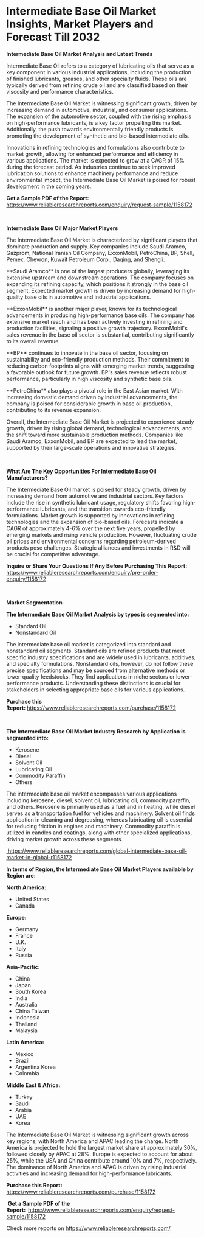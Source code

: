<p><h1>Intermediate Base Oil Market Insights, Market Players and Forecast Till 2032</h1></p><p><strong>Intermediate Base Oil Market Analysis and Latest Trends</strong></p>
<p><p>Intermediate Base Oil refers to a category of lubricating oils that serve as a key component in various industrial applications, including the production of finished lubricants, greases, and other specialty fluids. These oils are typically derived from refining crude oil and are classified based on their viscosity and performance characteristics.</p><p>The Intermediate Base Oil Market is witnessing significant growth, driven by increasing demand in automotive, industrial, and consumer applications. The expansion of the automotive sector, coupled with the rising emphasis on high-performance lubricants, is a key factor propelling this market. Additionally, the push towards environmentally friendly products is promoting the development of synthetic and bio-based intermediate oils.</p><p>Innovations in refining technologies and formulations also contribute to market growth, allowing for enhanced performance and efficiency in various applications. The market is expected to grow at a CAGR of 15% during the forecast period. As industries continue to seek improved lubrication solutions to enhance machinery performance and reduce environmental impact, the Intermediate Base Oil Market is poised for robust development in the coming years.</p></p>
<p><strong>Get a Sample PDF of the Report:&nbsp;</strong> <a href="https://www.reliableresearchreports.com/enquiry/request-sample/1158172?utm_campaign=2211&utm_medium=2&utm_source=Github&utm_content=ia&utm_term=01022025&utm_id=intermediate-base-oil">https://www.reliableresearchreports.com/enquiry/request-sample/1158172</a></p>
<p>&nbsp;</p>
<p><strong>Intermediate Base Oil Major Market Players</strong></p>
<p><p>The Intermediate Base Oil Market is characterized by significant players that dominate production and supply. Key companies include Saudi Aramco, Gazprom, National Iranian Oil Company, ExxonMobil, PetroChina, BP, Shell, Pemex, Chevron, Kuwait Petroleum Corp., Daqing, and Shengli.</p><p>**Saudi Aramco** is one of the largest producers globally, leveraging its extensive upstream and downstream operations. The company focuses on expanding its refining capacity, which positions it strongly in the base oil segment. Expected market growth is driven by increasing demand for high-quality base oils in automotive and industrial applications.</p><p>**ExxonMobil** is another major player, known for its technological advancements in producing high-performance base oils. The company has extensive market reach and has been actively investing in refining and production facilities, signaling a positive growth trajectory. ExxonMobil's sales revenue in the base oil sector is substantial, contributing significantly to its overall revenue.</p><p>**BP** continues to innovate in the base oil sector, focusing on sustainability and eco-friendly production methods. Their commitment to reducing carbon footprints aligns with emerging market trends, suggesting a favorable outlook for future growth. BP's sales revenue reflects robust performance, particularly in high viscosity and synthetic base oils.</p><p>**PetroChina** also plays a pivotal role in the East Asian market. With increasing domestic demand driven by industrial advancements, the company is poised for considerable growth in base oil production, contributing to its revenue expansion.</p><p>Overall, the Intermediate Base Oil Market is projected to experience steady growth, driven by rising global demand, technological advancements, and the shift toward more sustainable production methods. Companies like Saudi Aramco, ExxonMobil, and BP are expected to lead the market, supported by their large-scale operations and innovative strategies.</p></p>
<p>&nbsp;</p>
<p><strong>What Are The Key Opportunities For Intermediate Base Oil Manufacturers?</strong></p>
<p><p>The Intermediate Base Oil market is poised for steady growth, driven by increasing demand from automotive and industrial sectors. Key factors include the rise in synthetic lubricant usage, regulatory shifts favoring high-performance lubricants, and the transition towards eco-friendly formulations. Market growth is supported by innovations in refining technologies and the expansion of bio-based oils. Forecasts indicate a CAGR of approximately 4-6% over the next five years, propelled by emerging markets and rising vehicle production. However, fluctuating crude oil prices and environmental concerns regarding petroleum-derived products pose challenges. Strategic alliances and investments in R&D will be crucial for competitive advantage.</p></p>
<p><strong>Inquire or Share Your Questions If Any Before Purchasing This Report:</strong> <a href="https://www.reliableresearchreports.com/enquiry/pre-order-enquiry/1158172?utm_campaign=2211&utm_medium=2&utm_source=Github&utm_content=ia&utm_term=01022025&utm_id=intermediate-base-oil">https://www.reliableresearchreports.com/enquiry/pre-order-enquiry/1158172</a></p>
<p>&nbsp;</p>
<p><strong>Market Segmentation</strong></p>
<p><strong>The Intermediate Base Oil Market Analysis by types is segmented into:</strong></p>
<p><ul><li>Standard Oil</li><li>Nonstandard Oil</li></ul></p>
<p><p>The intermediate base oil market is categorized into standard and nonstandard oil segments. Standard oils are refined products that meet specific industry specifications and are widely used in lubricants, additives, and specialty formulations. Nonstandard oils, however, do not follow these precise specifications and may be sourced from alternative methods or lower-quality feedstocks. They find applications in niche sectors or lower-performance products. Understanding these distinctions is crucial for stakeholders in selecting appropriate base oils for various applications.</p></p>
<p><strong>Purchase this Report:&nbsp;</strong><a href="https://www.reliableresearchreports.com/purchase/1158172?utm_campaign=2211&utm_medium=2&utm_source=Github&utm_content=ia&utm_term=01022025&utm_id=intermediate-base-oil">https://www.reliableresearchreports.com/purchase/1158172</a></p>
<p>&nbsp;</p>
<p><strong>The Intermediate Base Oil Market Industry Research by Application is segmented into:</strong></p>
<p><ul><li>Kerosene</li><li>Diesel</li><li>Solvent Oil</li><li>Lubricating Oil</li><li>Commodity Paraffin</li><li>Others</li></ul></p>
<p><p>The intermediate base oil market encompasses various applications including kerosene, diesel, solvent oil, lubricating oil, commodity paraffin, and others. Kerosene is primarily used as a fuel and in heating, while diesel serves as a transportation fuel for vehicles and machinery. Solvent oil finds application in cleaning and degreasing, whereas lubricating oil is essential for reducing friction in engines and machinery. Commodity paraffin is utilized in candles and coatings, along with other specialized applications, driving market growth across these segments.</p></p>
<p><a href="https://www.reliableresearchreports.com/global-intermediate-base-oil-market-in-global-r1158172?utm_campaign=2211&utm_medium=2&utm_source=Github&utm_content=ia&utm_term=01022025&utm_id=intermediate-base-oil">&nbsp;https://www.reliableresearchreports.com/global-intermediate-base-oil-market-in-global-r1158172</a></p>
<p><strong>In terms of Region, the Intermediate Base Oil Market Players available by Region are:</strong></p>
<p>
    <p> <strong> North America: </strong>
        <ul>
            <li>United States</li>
            <li>Canada</li>
        </ul>
        </p> 
    <p> <strong> Europe: </strong>
        <ul>
            <li>Germany</li>
            <li>France</li>
            <li>U.K.</li>
            <li>Italy</li>
            <li>Russia</li>
        </ul>
        </p> 
    <p> <strong> Asia-Pacific: </strong>
        <ul>
            <li>China</li>
            <li>Japan</li>
            <li>South Korea</li>
            <li>India</li>
            <li>Australia</li>
            <li>China Taiwan</li>
            <li>Indonesia</li>
            <li>Thailand</li>
            <li>Malaysia</li>
        </ul>
        </p> 
    <p> <strong> Latin America: </strong>
        <ul>
            <li>Mexico</li>
            <li>Brazil</li>
            <li>Argentina Korea</li>
            <li>Colombia</li>
        </ul>
        </p> 
    <p> <strong> Middle East & Africa: </strong>
        <ul>
            <li>Turkey</li>
            <li>Saudi</li>
            <li>Arabia</li>
            <li>UAE</li>
            <li>Korea</li>
        </ul>
    </p>
    </p>
<p><p>The Intermediate Base Oil Market is witnessing significant growth across key regions, with North America and APAC leading the charge. North America is projected to hold the largest market share at approximately 30%, followed closely by APAC at 28%. Europe is expected to account for about 25%, while the USA and China contribute around 10% and 7%, respectively. The dominance of North America and APAC is driven by rising industrial activities and increasing demand for high-performance lubricants.</p></p>
<p><strong>Purchase this Report: </strong><a href="https://www.reliableresearchreports.com/purchase/1158172?utm_campaign=2211&utm_medium=2&utm_source=Github&utm_content=ia&utm_term=01022025&utm_id=intermediate-base-oil">https://www.reliableresearchreports.com/purchase/1158172</a></p>
<p>&nbsp;<strong>Get a Sample PDF of the Report:&nbsp;&nbsp;</strong><a href="https://www.reliableresearchreports.com/enquiry/request-sample/1158172?utm_campaign=2211&utm_medium=2&utm_source=Github&utm_content=ia&utm_term=01022025&utm_id=intermediate-base-oil">https://www.reliableresearchreports.com/enquiry/request-sample/1158172</a></p>
<p><strong></strong></p>
<p>Check more reports on <a href="https://www.reliableresearchreports.com/?utm_campaign=2211&utm_medium=2&utm_source=Github&utm_content=ia&utm_term=01022025&utm_id=intermediate-base-oil">https://www.reliableresearchreports.com/</a></p>